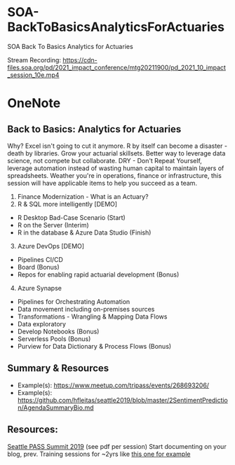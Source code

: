 # SOA-BackToBasicsAnalyticsForActuaries
SOA Back To Basics Analytics for Actuaries

Stream Recording: https://cdn-files.soa.org/pd/2021_impact_conference/mtg20211900/pd_2021_10_impact_session_10e.mp4

# OneNote

## Back to Basics: Analytics for Actuaries
Why? Excel isn't going to cut it anymore. R by itself can become a disaster - death by libraries. Grow your actuarial skillsets. Better way to leverage data science, not compete but collaborate. DRY - Don't Repeat Yourself, leverage automation instead of wasting human capital to maintain layers of spreadsheets. 
Weather you're in operations, finance or infrastructure, this session will have applicable items to help you succeed as a team. 

1. Finance Modernization - What is an Actuary?
2. R & SQL more intelligently [DEMO]
* R Desktop Bad-Case Scenario (Start)
* R on the Server (Interim)
* R in the database & Azure Data Studio (Finish)
3. Azure DevOps [DEMO]
* Pipelines  CI/CD
* Board (Bonus)
* Repos for enabling rapid actuarial development (Bonus)
4. Azure Synapse
* Pipelines for Orchestrating Automation
* Data movement including on-premises sources
* Transformations - Wrangling  & Mapping Data Flows
* Data exploratory
* Develop Notebooks (Bonus)
* Serverless Pools (Bonus)
* Purview for Data Dictionary & Process Flows (Bonus)

## Summary & Resources

* Example(s): https://www.meetup.com/tripass/events/268693206/
* Example(s): https://github.com/hfleitas/seattle2019/blob/master/2SentimentPrediction/AgendaSummaryBio.md

## Resources:
[Seattle PASS Summit 2019](https://github.com/hfleitas/seattle2019) (see pdf per session)
Start documenting on your blog, prev. Training sessions for ~2yrs like [this one for example](https://dba2o.wordpress.com/training)

